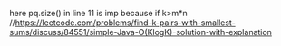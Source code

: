 here pq.size() in line 11 is imp because if k>m*n
​
//https://leetcode.com/problems/find-k-pairs-with-smallest-sums/discuss/84551/simple-Java-O(KlogK)-solution-with-explanation